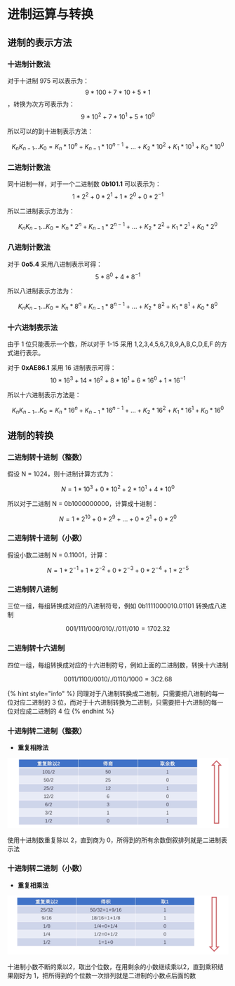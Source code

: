 # 进制运算与转换

## 进制的表示方法

### 十进制计数法

对于十进制 975 可以表示为： $$9*100+7*10+5*1$$ ，转换为次方可表示为： $$9*10^{2}+7*10^{1}+5*10^{0}$$ 

所以可以的到十进制表示方法：

$$
K_{n}K_{n-1}...K_{0}=K_{n}*10^{n}+K_{n-1}*10^{n-1}+...+K_{2}*10^{2}+K_{1}*10^{1}+K_{0}*10^{0}
$$

### 二进制计数法

同十进制一样，对于一个二进制数 **0b101.1** 可以表示为： $$1*2^{2}+0*2^{1}+1*2^{0}+0*2^{-1}$$ 

所以二进制表示方法为：

$$
K_{n}K_{n-1}...K_{0}=K_{n}*2^{n}+K_{n-1}*2^{n-1}+...+K_{2}*2^{2}+K_{1}*2^{1}+K_{0}*2^{0}
$$

### 八进制计数法

对于 **0o5.4** 采用八进制表示可得： $$5*8^{0}+4*8^{-1}$$ 

所以八进制表示方法为：

$$
K_{n}K_{n-1}...K_{0}=K_{n}*8^{n}+K_{n-1}*8^{n-1}+...+K_{2}*8^{2}+K_{1}*8^{1}+K_{0}*8^{0}
$$

### 十六进制表示法

由于 1 位只能表示一个数，所以对于 1-15 采用 1,2,3,4,5,6,7,8,9,A,B,C,D,E,F 的方式进行表示。

对于 **0xAE86.1** 采用 16 进制表示可得： $$10*16^{3}+14*16^{2}+8*16^{1}+6*16^{0}+1*16^{-1}$$ 

所以十六进制表示方法是：

$$
K_{n}K_{n-1}...K_{0}=K_{n}*16^{n}+K_{n-1}*16^{n-1}+...+K_{2}*16^{2}+K_{1}*16^{1}+K_{0}*16^{0}
$$

## 进制的转换

### 二进制转十进制（整数）

假设 N = 1024，则十进制计算方式为：

$$
N = 1*10^{3}+0*10^{2}+2*10^{1}+4*10^{0}
$$

所以对于二进制 N = 0b1000000000，计算成十进制：

$$
N = 1*2^{10}+0*2^{9}+...+0*2^{1}+0*2^{0}
$$

### 二进制转十进制（小数）

假设小数二进制 N = 0.11001，计算：

$$
N = 1*2^{-1}+1*2^{-2}+0*2^{-3}+0*2^{-4}+1*2^{-5}
$$

### 二进制转八进制

三位一组，每组转换成对应的八进制符号，例如 0b1111000010.01101 转换成八进制

$$
001/111/000/010/./011/010  = 1702.32
$$

### 二进制转十六进制

四位一组，每组转换成对应的十六进制符号，例如上面的二进制数，转换十六进制

$$
0011/1100/0010/./0110/1000 = 3C2.68
$$

{% hint style="info" %}
同理对于八进制转换成二进制，只需要把八进制的每一位对应二进制的 3 位，而对于十六进制转换为二进制，只需要把十六进制的每一位对应成二进制的 4 位
{% endhint %}

### 十进制转二进制（整数）

* **重复相除法**

![](../.gitbook/assets/shi-jin-zhi-zhuan-huan-wei-er-jin-zhi-.png)

使用十进制数重复除以 2，直到商为 0，所得到的所有余数倒叙排列就是二进制表示法

### 十进制转二进制（小数）

* **重复相乘法**

![](../.gitbook/assets/shi-jin-zhi-zhuan-huan-wei-er-jin-zhi-2.png)

十进制小数不断的乘以2，取出个位数，在用剩余的小数继续乘以2，直到乘积结果刚好为 1，把所得到的个位数一次排列就是二进制的小数点后面的数

